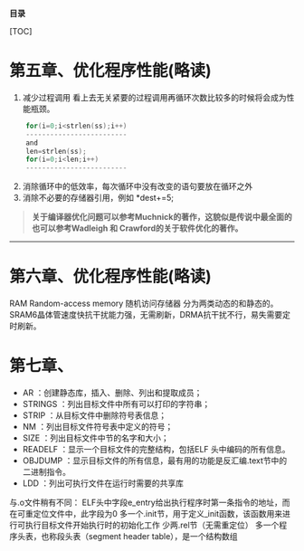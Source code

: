  **目录**

 [TOC]


# 第五章、优化程序性能(略读)
1. 减少过程调用
看上去无关紧要的过程调用再循环次数比较多的时候将会成为性能瓶颈。
```c
    for(i=0;i<strlen(ss);i++)
    -------------------------
    and
    len=strlen(ss);
    for(i=0;i<len;i++)
    -------------------------
``` 
2. 消除循环中的低效率，每次循环中没有改变的语句要放在循环之外  
3. 消除不必要的存储器引用，例如 *dest+=5;
>  **关于编译器优化问题可以参考Muchnick的著作，这貌似是传说中最全面的**
>  **也可以参考Wadleigh 和 Crawford的关于软件优化的著作。**

-----------------------

# 第六章、优化程序性能(略读)
RAM Random-access memory 随机访问存储器 分为两类动态的和静态的。 SRAM6晶体管速度快抗干扰能力强，无需刷新，DRMA抗干扰不行，易失需要定时刷新。
# 第七章、


* AR ：创建静态库，插入、删除、列出和提取成员；
* STRINGS ：列出目标文件中所有可以打印的字符串；
* STRIP ：从目标文件中删除符号表信息；
* NM ：列出目标文件符号表中定义的符号；
* SIZE ：列出目标文件中节的名字和大小；
* READELF ：显示一个目标文件的完整结构，包括ELF 头中编码的所有信息。
* OBJDUMP ：显示目标文件的所有信息，最有用的功能是反汇编.text节中的二进制指令。
* LDD ：列出可执行文件在运行时需要的共享库



与.o文件稍有不同：
ELF头中字段e_entry给出执行程序时第一条指令的地址，而在可重定位文件中，此字段为0
多一个.init节，用于定义_init函数，该函数用来进行可执行目标文件开始执行时的初始化工作
少两.rel节（无需重定位）
多一个程序头表，也称段头表（segment header table），是一个结构数组






















<meta http-equiv="refresh" content="1">